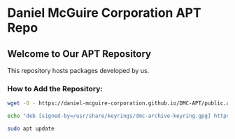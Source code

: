 # Daniel McGuire Corporation APT Repo

## Welcome to Our APT Repository
This repository hosts packages developed by us.
### How to Add the Repository:
```bash
wget -O - https://daniel-mcguire-corporation.github.io/DMC-APT/public.asc | gpg --dearmor | sudo tee /usr/share/keyrings/dmc-archive-keyring.gpg >/dev/null
```
```bash
echo "deb [signed-by=/usr/share/keyrings/dmc-archive-keyring.gpg] https://daniel-mcguire-corporation.github.io/DMC-APT/ bionic main" | sudo tee /etc/apt/sources.list.d/dmc.list
```
```bash
sudo apt update
```
